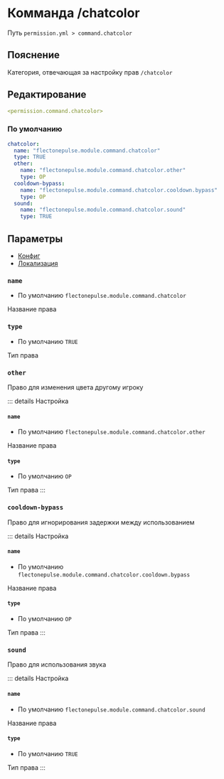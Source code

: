 # Комманда /chatcolor
Путь `permission.yml > command.chatcolor`

## Пояснение
Категория, отвечающая за настройку прав `/chatcolor`

## Редактирование
```yaml
<permission.command.chatcolor>
```

### По умолчанию
```yaml
chatcolor:
  name: "flectonepulse.module.command.chatcolor"
  type: TRUE
  other:
    name: "flectonepulse.module.command.chatcolor.other"
    type: OP
  cooldown-bypass:
    name: "flectonepulse.module.command.chatcolor.cooldown.bypass"
    type: OP
  sound:
    name: "flectonepulse.module.command.chatcolor.sound"
    type: TRUE
```

## Параметры

- [Конфиг](/ru/command/chatcolor/)
- [Локализация](/ru/localizations/ru_ru/command/chatcolor/)

### `name`
- По умолчанию `flectonepulse.module.command.chatcolor`

Название права

### `type`
- По умолчанию `TRUE`

Тип права

### `other`

Право для изменения цвета другому игроку

::: details Настройка
#### `name`
- По умолчанию `flectonepulse.module.command.chatcolor.other`

Название права

#### `type`
- По умолчанию `OP`

Тип права
:::

### `cooldown-bypass`

Право для игнорирования задержки между использованием

::: details Настройка
#### `name`
- По умолчанию `flectonepulse.module.command.chatcolor.cooldown.bypass`

Название права

#### `type`
- По умолчанию `OP`

Тип права
:::

### `sound`

Право для использования звука

::: details Настройка
#### `name`
- По умолчанию `flectonepulse.module.command.chatcolor.sound`

Название права

#### `type`
- По умолчанию `TRUE`

Тип права
:::

<!--@include: @/ru/parts/permission.md-->


